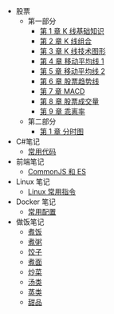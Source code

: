 - 股票
  - 第一部分
    - [第 1 章 K 线基础知识](/股票/一/第1章.md)
    - [第 2 章 K 线组合](/股票/一/第2章.md)
    - [第 3 章 K 线技术图形](/股票/一/第3章.md)
    - [第 4 章 移动平均线 1](/股票/一/第4章.md)
    - [第 5 章 移动平均线 2](/股票/一/第5章.md)
    - [第 6 章 股票趋势线](/股票/一/第6章.md)
    - [第 7 章 MACD](/股票/一/第7章.md)
    - [第 8 章 股票成交量](/股票/一/第8章.md)
    - [第 9 章 乖离率](/股票/一/第9章.md)
  - 第二部分
    - [第 1 章 分时图](/股票/二/第1章.md)
- C#笔记
  - [常用代码](/笔记/C%23/常用代码.md)
- 前端笔记
  - [CommonJS 和 ES](/笔记/前端/CommonJs和ES.md)
- Linux 笔记
  - [Linux 常用指令](/笔记/Linux/常用指令.md)
- Docker 笔记
  - [常用配置](/笔记/Docker/常用配置.md)
- 做饭笔记
  - [煮饭](/做饭/饭.md)
  - [煮粥](/做饭/粥.md)
  - [饺子](/做饭/饺.md)
  - [煮面](/做饭/面.md)
  - [炒菜](/做饭/炒.md)
  - [汤类](/做饭/汤.md)
  - [蒸类](/做饭/蒸.md)
  - [甜品](/做饭/甜.md)
